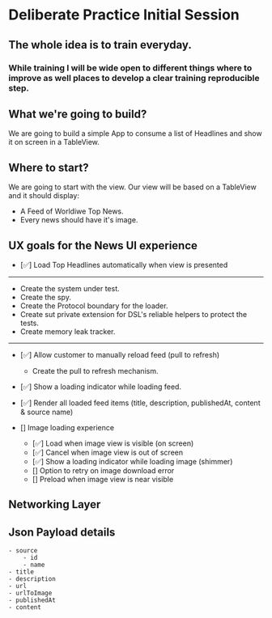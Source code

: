 # Deliberate Practice Initial Session

## The whole idea is to train everyday.
### While training I will be wide open to different things where to improve as well places to develop a clear training reproducible step.

## What we're going to build?

We are going to build a simple App to consume a list of Headlines and show it on screen in a TableView.

## Where to start?

We are going to start with the view.
Our view will be based on a TableView and it should display:

- A Feed of Worldiwe Top News.
- Every news should have it's image.

## UX goals for the News UI experience

- [✅] Load Top Headlines automatically when view is presented

---
- Create the system under test.
- Create the spy.
- Create the Protocol boundary for the loader.
- Create sut private extension for DSL's reliable helpers to protect the tests.
- Create memory leak tracker.
---

- [✅] Allow customer to manually reload feed (pull to refresh)
    - Create the pull to refresh mechanism.

- [✅] Show a  loading indicator while loading feed.

- [✅] Render all loaded feed items (title, description, publishedAt, content & source name)

- [] Image loading experience
    - [✅] Load when image view is visible (on screen)
    - [✅] Cancel when image view is out of screen
    - [✅] Show a loading indicator while loading image (shimmer)
    - [] Option to retry on image download error  
    - [] Preload when image view is near visible
 
 ## Networking Layer
 
 ## Json Payload details
    - source
        - id
        - name
    - title
    - description
    - url
    - urlToImage
    - publishedAt
    - content
 




